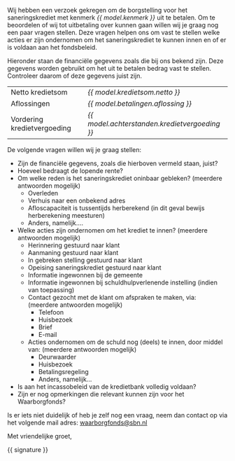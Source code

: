 Wij hebben een verzoek gekregen om de borgstelling voor het saneringskrediet met kenmerk *{{ model.kenmerk }}* uit te betalen. Om te beoordelen of wij tot uitbetaling over kunnen gaan willen wij je graag nog een paar vragen stellen. Deze vragen helpen ons om vast te stellen welke acties er zijn ondernomen om het saneringskrediet te kunnen innen en of er is voldaan aan het fondsbeleid.

Hieronder staan de financiële gegevens zoals die bij ons bekend zijn. Deze gegevens worden gebruikt om het uit te betalen bedrag vast te stellen.
Controleer daarom of deze gegevens juist zijn.

|   |   |
| - | - |
| Netto kredietsom                          | *{{ model.kredietsom.netto }}*                  |
| Aflossingen                               | *{{ model.betalingen.aflossing }}*              |
| Vordering kredietvergoeding               | *{{ model.achterstanden.kredietvergoeding }}*   |

De volgende vragen willen wij je graag stellen:

* Zijn de financiële gegevens, zoals die hierboven vermeld staan, juist?
* Hoeveel bedraagt de lopende rente?
* Om welke reden is het saneringskrediet oninbaar gebleken? (meerdere antwoorden mogelijk)
  * Overleden
  * Verhuis naar een onbekend adres
  * Afloscapaciteit is tussentijds herberekend (in dit geval bewijs herberekening meesturen)
  * Anders, namelijk....
* Welke acties zijn ondernomen om het krediet te innen? (meerdere antwoorden mogelijk)
  * Herinnering gestuurd naar klant
  * Aanmaning gestuurd naar klant
  * In gebreken stelling gestuurd naar klant
  * Opeising saneringskrediet gestuurd naar klant
  * Informatie ingewonnen bij de gemeente
  * Informatie ingewonnen bij schuldhulpverlenende instelling (indien van toepassing)
  * Contact gezocht met de klant om afspraken te maken, via: (meerdere antwoorden mogelijk)
    * Telefoon
    * Huisbezoek
    * Brief
    * E-mail
  * Acties ondernomen om de schuld nog (deels) te innen, door middel van: (meerdere antwoorden mogelijk)
    * Deurwaarder
    * Huisbezoek
    * Betalingsregeling
    * Anders, namelijk...
* Is aan het incassobeleid van de kredietbank volledig voldaan?
* Zijn er nog opmerkingen die relevant kunnen zijn voor het Waarborgfonds?

Is er iets niet duidelijk of heb je zelf nog een vraag, neem dan contact op via het volgende mail adres: waarborgfonds@sbn.nl

Met vriendelijke groet,

{{ signature }}